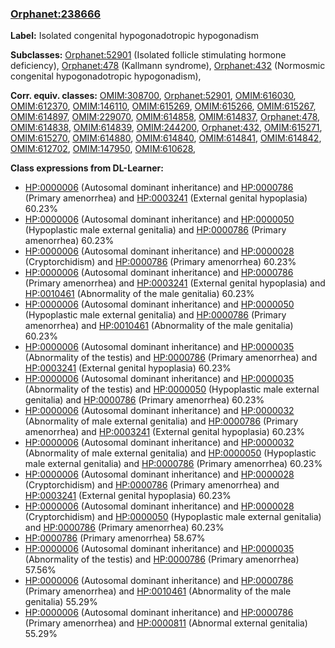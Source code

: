 
### [Orphanet:238666](http://www.orpha.net/ORDO/Orphanet_238666)
**Label:** Isolated congenital hypogonadotropic hypogonadism

**Subclasses:** [Orphanet:52901](http://www.orpha.net/ORDO/Orphanet_52901) (Isolated follicle stimulating hormone deficiency), [Orphanet:478](http://www.orpha.net/ORDO/Orphanet_478) (Kallmann syndrome), [Orphanet:432](http://www.orpha.net/ORDO/Orphanet_432) (Normosmic congenital hypogonadotropic hypogonadism), 

**Corr. equiv. classes:** [OMIM:308700](http://purl.obolibrary.org/obo/OMIM_308700), [Orphanet:52901](http://www.orpha.net/ORDO/Orphanet_52901), [OMIM:616030](http://purl.obolibrary.org/obo/OMIM_616030), [OMIM:612370](http://purl.obolibrary.org/obo/OMIM_612370), [OMIM:146110](http://purl.obolibrary.org/obo/OMIM_146110), [OMIM:615269](http://purl.obolibrary.org/obo/OMIM_615269), [OMIM:615266](http://purl.obolibrary.org/obo/OMIM_615266), [OMIM:615267](http://purl.obolibrary.org/obo/OMIM_615267), [OMIM:614897](http://purl.obolibrary.org/obo/OMIM_614897), [OMIM:229070](http://purl.obolibrary.org/obo/OMIM_229070), [OMIM:614858](http://purl.obolibrary.org/obo/OMIM_614858), [OMIM:614837](http://purl.obolibrary.org/obo/OMIM_614837), [Orphanet:478](http://www.orpha.net/ORDO/Orphanet_478), [OMIM:614838](http://purl.obolibrary.org/obo/OMIM_614838), [OMIM:614839](http://purl.obolibrary.org/obo/OMIM_614839), [OMIM:244200](http://purl.obolibrary.org/obo/OMIM_244200), [Orphanet:432](http://www.orpha.net/ORDO/Orphanet_432), [OMIM:615271](http://purl.obolibrary.org/obo/OMIM_615271), [OMIM:615270](http://purl.obolibrary.org/obo/OMIM_615270), [OMIM:614880](http://purl.obolibrary.org/obo/OMIM_614880), [OMIM:614840](http://purl.obolibrary.org/obo/OMIM_614840), [OMIM:614841](http://purl.obolibrary.org/obo/OMIM_614841), [OMIM:614842](http://purl.obolibrary.org/obo/OMIM_614842), [OMIM:612702](http://purl.obolibrary.org/obo/OMIM_612702), [OMIM:147950](http://purl.obolibrary.org/obo/OMIM_147950), [OMIM:610628](http://purl.obolibrary.org/obo/OMIM_610628), 

**Class expressions from DL-Learner:**

- [HP:0000006](http://purl.obolibrary.org/obo/HP_0000006) (Autosomal dominant inheritance) and [HP:0000786](http://purl.obolibrary.org/obo/HP_0000786) (Primary amenorrhea) and [HP:0003241](http://purl.obolibrary.org/obo/HP_0003241) (External genital hypoplasia) 60.23%
- [HP:0000006](http://purl.obolibrary.org/obo/HP_0000006) (Autosomal dominant inheritance) and [HP:0000050](http://purl.obolibrary.org/obo/HP_0000050) (Hypoplastic male external genitalia) and [HP:0000786](http://purl.obolibrary.org/obo/HP_0000786) (Primary amenorrhea) 60.23%
- [HP:0000006](http://purl.obolibrary.org/obo/HP_0000006) (Autosomal dominant inheritance) and [HP:0000028](http://purl.obolibrary.org/obo/HP_0000028) (Cryptorchidism) and [HP:0000786](http://purl.obolibrary.org/obo/HP_0000786) (Primary amenorrhea) 60.23%
- [HP:0000006](http://purl.obolibrary.org/obo/HP_0000006) (Autosomal dominant inheritance) and [HP:0000786](http://purl.obolibrary.org/obo/HP_0000786) (Primary amenorrhea) and [HP:0003241](http://purl.obolibrary.org/obo/HP_0003241) (External genital hypoplasia) and [HP:0010461](http://purl.obolibrary.org/obo/HP_0010461) (Abnormality of the male genitalia) 60.23%
- [HP:0000006](http://purl.obolibrary.org/obo/HP_0000006) (Autosomal dominant inheritance) and [HP:0000050](http://purl.obolibrary.org/obo/HP_0000050) (Hypoplastic male external genitalia) and [HP:0000786](http://purl.obolibrary.org/obo/HP_0000786) (Primary amenorrhea) and [HP:0010461](http://purl.obolibrary.org/obo/HP_0010461) (Abnormality of the male genitalia) 60.23%
- [HP:0000006](http://purl.obolibrary.org/obo/HP_0000006) (Autosomal dominant inheritance) and [HP:0000035](http://purl.obolibrary.org/obo/HP_0000035) (Abnormality of the testis) and [HP:0000786](http://purl.obolibrary.org/obo/HP_0000786) (Primary amenorrhea) and [HP:0003241](http://purl.obolibrary.org/obo/HP_0003241) (External genital hypoplasia) 60.23%
- [HP:0000006](http://purl.obolibrary.org/obo/HP_0000006) (Autosomal dominant inheritance) and [HP:0000035](http://purl.obolibrary.org/obo/HP_0000035) (Abnormality of the testis) and [HP:0000050](http://purl.obolibrary.org/obo/HP_0000050) (Hypoplastic male external genitalia) and [HP:0000786](http://purl.obolibrary.org/obo/HP_0000786) (Primary amenorrhea) 60.23%
- [HP:0000006](http://purl.obolibrary.org/obo/HP_0000006) (Autosomal dominant inheritance) and [HP:0000032](http://purl.obolibrary.org/obo/HP_0000032) (Abnormality of male external genitalia) and [HP:0000786](http://purl.obolibrary.org/obo/HP_0000786) (Primary amenorrhea) and [HP:0003241](http://purl.obolibrary.org/obo/HP_0003241) (External genital hypoplasia) 60.23%
- [HP:0000006](http://purl.obolibrary.org/obo/HP_0000006) (Autosomal dominant inheritance) and [HP:0000032](http://purl.obolibrary.org/obo/HP_0000032) (Abnormality of male external genitalia) and [HP:0000050](http://purl.obolibrary.org/obo/HP_0000050) (Hypoplastic male external genitalia) and [HP:0000786](http://purl.obolibrary.org/obo/HP_0000786) (Primary amenorrhea) 60.23%
- [HP:0000006](http://purl.obolibrary.org/obo/HP_0000006) (Autosomal dominant inheritance) and [HP:0000028](http://purl.obolibrary.org/obo/HP_0000028) (Cryptorchidism) and [HP:0000786](http://purl.obolibrary.org/obo/HP_0000786) (Primary amenorrhea) and [HP:0003241](http://purl.obolibrary.org/obo/HP_0003241) (External genital hypoplasia) 60.23%
- [HP:0000006](http://purl.obolibrary.org/obo/HP_0000006) (Autosomal dominant inheritance) and [HP:0000028](http://purl.obolibrary.org/obo/HP_0000028) (Cryptorchidism) and [HP:0000050](http://purl.obolibrary.org/obo/HP_0000050) (Hypoplastic male external genitalia) and [HP:0000786](http://purl.obolibrary.org/obo/HP_0000786) (Primary amenorrhea) 60.23%
- [HP:0000786](http://purl.obolibrary.org/obo/HP_0000786) (Primary amenorrhea) 58.67%
- [HP:0000006](http://purl.obolibrary.org/obo/HP_0000006) (Autosomal dominant inheritance) and [HP:0000035](http://purl.obolibrary.org/obo/HP_0000035) (Abnormality of the testis) and [HP:0000786](http://purl.obolibrary.org/obo/HP_0000786) (Primary amenorrhea) 57.56%
- [HP:0000006](http://purl.obolibrary.org/obo/HP_0000006) (Autosomal dominant inheritance) and [HP:0000786](http://purl.obolibrary.org/obo/HP_0000786) (Primary amenorrhea) and [HP:0010461](http://purl.obolibrary.org/obo/HP_0010461) (Abnormality of the male genitalia) 55.29%
- [HP:0000006](http://purl.obolibrary.org/obo/HP_0000006) (Autosomal dominant inheritance) and [HP:0000786](http://purl.obolibrary.org/obo/HP_0000786) (Primary amenorrhea) and [HP:0000811](http://purl.obolibrary.org/obo/HP_0000811) (Abnormal external genitalia) 55.29%


